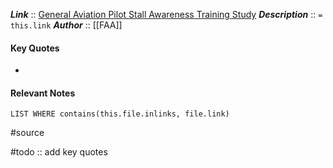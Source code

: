 ***Link***      ::  [General Aviation Pilot Stall Awareness Training Study](http://www.tc.faa.gov/its/worldpac/techrpt/rd77-26.pdf)
***Description***      :: `= this.link`
***Author*** :: [[FAA]]

#### Key Quotes
* 

#### Relevant Notes
```dataview
LIST WHERE contains(this.file.inlinks, file.link)
```

#source

#todo :: add key quotes